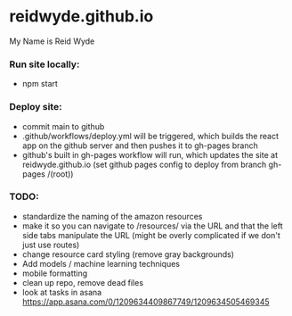 # reidwyde.github.io

My Name is Reid Wyde

### Run site locally:

-   npm start

### Deploy site:

-   commit main to github
-   .github/workflows/deploy.yml will be triggered, which builds the react app on the github server and then pushes it to gh-pages branch
-   github's built in gh-pages workflow will run, which updates the site at reidwyde.github.io (set github pages config to deploy from branch gh-pages /(root))

### TODO:

-   standardize the naming of the amazon resources
-   make it so you can navigate to /resources/<resourceKey> via the URL and that the left side tabs manipulate the URL (might be overly complicated if we don't just use routes)
-   change resource card styling (remove gray backgrounds)
-   Add models / machine learning techniques
-   mobile formatting
-   clean up repo, remove dead files
-   look at tasks in asana https://app.asana.com/0/1209634409867749/1209634505469345
